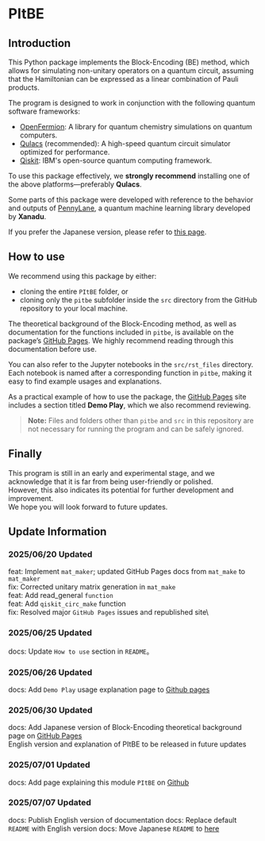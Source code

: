# PItBE
## Introduction

This Python package implements the Block-Encoding (BE) method, which allows for simulating non-unitary operators on a quantum circuit, assuming that the Hamiltonian can be expressed as a linear combination of Pauli products.

The program is designed to work in conjunction with the following quantum software frameworks:

- [OpenFermion](https://github.com/quantumlib/OpenFermion): A library for quantum chemistry simulations on quantum computers.  
- [Qulacs](https://github.com/qulacs/qulacs) (recommended): A high-speed quantum circuit simulator optimized for performance.  
- [Qiskit](https://github.com/Qiskit/qiskit): IBM's open-source quantum computing framework.

To use this package effectively, we **strongly recommend** installing one of the above platforms—preferably **Qulacs**.

Some parts of this package were developed with reference to the behavior and outputs of [PennyLane](https://github.com/PennyLaneAI/pennylane), a quantum machine learning library developed by **Xanadu**.

If you prefer the Japanese version, please refer to [this page]().


## How to use
We recommend using this package by either:

- cloning the entire `PItBE` folder, or  
- cloning only the `pitbe` subfolder inside the `src` directory from the GitHub repository to your local machine.

The theoretical background of the Block-Encoding method, as well as documentation for the functions included in `pitbe`, is available on the package’s [GitHub Pages](https://b-reo.github.io/PItBE/). We highly recommend reading through this documentation before use.

You can also refer to the Jupyter notebooks in the `src/rst_files` directory. Each notebook is named after a corresponding function in `pitbe`, making it easy to find example usages and explanations.

As a practical example of how to use the package, the [GitHub Pages](https://b-reo.github.io/PItBE/) site includes a section titled **Demo Play**, which we also recommend reviewing.

> **Note:** Files and folders other than `pitbe` and `src` in this repository are not necessary for running the program and can be safely ignored.

## Finally
This program is still in an early and experimental stage, and we acknowledge that it is far from being user-friendly or polished.  
However, this also indicates its potential for further development and improvement.  
We hope you will look forward to future updates.

## Update Information
### 2025/06/20 Updated
feat: Implement `mat_maker`; updated GitHub Pages docs from `mat_make` to `mat_maker`\
fix: Corrected unitary matrix generation in `mat_make`\
feat: Add read_general `function`\
feat: Add `qiskit_circ_make` function\
fix: Resolved major `GitHub Pages` issues and republished site\

### 2025/06/25 Updated
docs: Update `How to use` section in `README`。

### 2025/06/26 Updated
docs: Add `Demo Play` usage explanation page to [Github pages](https://b-reo.github.io/PItBE/)

### 2025/06/30 Updated
docs: Add Japanese version of Block-Encoding theoretical background page on [GitHub Pages](https://b-reo.github.io/PItBE/)\
English version and explanation of PItBE to be released in future updates

### 2025/07/01 Updated
docs: Add page explaining this module `PItBE` on [Github]()

### 2025/07/07 Updated
docs: Publish English version of documentation 
docs: Replace default `README` with English version
docs: Move Japanese `README` to [here]()
